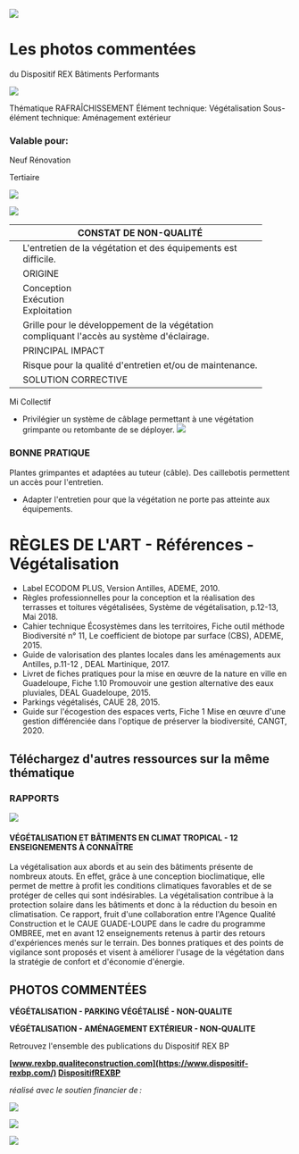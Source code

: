 ![](<images/Accès difficile voire impossible pour l'entretien./_page_0_Picture_0.jpeg>)

# Les photos commentées

du Dispositif REX Bâtiments Performants

![](<images/Accès difficile voire impossible pour l'entretien./_page_0_Picture_3.jpeg>)

Thématique RAFRAÎCHISSEMENT Élément technique: Végétalisation Sous-élément technique: Aménagement extérieur

### Valable pour:

 Neuf Rénovation

Tertiaire

![](<images/Accès difficile voire impossible pour l'entretien./_page_0_Picture_9.jpeg>)

![](<images/Accès difficile voire impossible pour l'entretien./_page_0_Picture_10.jpeg>)

|  | CONSTAT DE NON-QUALITÉ                                                                       |
|--|----------------------------------------------------------------------------------------------|
|  | L'entretien de la végétation et des équipements est<br>difficile.                            |
|  | ORIGINE                                                                                      |
|  | Conception<br>Exécution<br>Exploitation                                                      |
|  | Grille pour le développement de la végétation<br>compliquant l'accès au système d'éclairage. |
|  | PRINCIPAL IMPACT                                                                             |
|  | Risque pour la qualité d'entretien et/ou de maintenance.                                     |
|  | SOLUTION CORRECTIVE                                                                          |

 Mi Collectif

- Privilégier un système de câblage permettant à une végétation grimpante ou retombante de se déployer.
![](<images/Accès difficile voire impossible pour l'entretien./_page_0_Picture_13.jpeg>)

### BONNE PRATIQUE

Plantes grimpantes et adaptées au tuteur (câble). Des caillebotis permettent un accès pour l'entretien.

- Adapter l'entretien pour que la végétation ne porte pas atteinte aux équipements.
# RÈGLES DE L'ART - Références - Végétalisation

- Label ECODOM PLUS, Version Antilles, ADEME, 2010.
- Règles professionnelles pour la conception et la réalisation des terrasses et toitures végétalisées, Système de végétalisation, p.12-13, Mai 2018.
- Cahier technique Écosystèmes dans les territoires, Fiche outil méthode Biodiversité n° 11, Le coefficient de biotope par surface (CBS), ADEME, 2015.
- Guide de valorisation des plantes locales dans les aménagements aux Antilles, p.11-12 , DEAL Martinique, 2017.
- Livret de fiches pratiques pour la mise en œuvre de la nature en ville en Guadeloupe, Fiche 1.10 Promouvoir une gestion alternative des eaux pluviales, DEAL Guadeloupe, 2015.
- Parkings végétalisés, CAUE 28, 2015.
- Guide sur l'écogestion des espaces verts, Fiche 1 Mise en œuvre d'une gestion différenciée dans l'optique de préserver la biodiversité, CANGT, 2020.

## Téléchargez d'autres ressources sur la même thématique

### RAPPORTS

![](<images/Accès difficile voire impossible pour l'entretien./_page_1_Picture_10.jpeg>)

#### **VÉGÉTALISATION ET BÂTIMENTS EN CLIMAT TROPICAL - 12 ENSEIGNEMENTS À CONNAÎTRE**

La végétalisation aux abords et au sein des bâtiments présente de nombreux atouts. En effet, grâce à une conception bioclimatique, elle permet de mettre à profit les conditions climatiques favorables et de se protéger de celles qui sont indésirables. La végétalisation contribue à la protection solaire dans les bâtiments et donc à la réduction du besoin en climatisation. Ce rapport, fruit d'une collaboration entre l'Agence Qualité Construction et le CAUE GUADE-LOUPE dans le cadre du programme OMBREE, met en avant 12 enseignements retenus à partir des retours d'expériences menés sur le terrain. Des bonnes pratiques et des points de vigilance sont proposés et visent à améliorer l'usage de la végétation dans la stratégie de confort et d'économie d'énergie.

## PHOTOS COMMENTÉES

**VÉGÉTALISATION - PARKING VÉGÉTALISÉ - NON-QUALITE**

**VÉGÉTALISATION - AMÉNAGEMENT EXTÉRIEUR - NON-QUALITE**

Retrouvez l'ensemble des publications du Dispositif REX BP

**[www.rexbp.qualiteconstruction.com](https://www.dispositif-rexbp.com/) [DispositifREXBP](https://www.facebook.com/DispositifREXBP/)**

*réalisé avec le soutien financier de :*

![](<images/Accès difficile voire impossible pour l'entretien./_page_1_Picture_20.jpeg>)

![](<images/Accès difficile voire impossible pour l'entretien./_page_1_Picture_21.jpeg>)

![](<images/Accès difficile voire impossible pour l'entretien./_page_1_Picture_22.jpeg>)